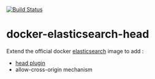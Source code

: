 [![Build Status](https://travis-ci.org/bwnyasse/docker-elasticsearch-head.svg?branch=master)](https://travis-ci.org/bwnyasse/docker-elasticsearch-head)

# docker-elasticsearch-head

Extend the official docker [elasticsearch](https://hub.docker.com/_/elasticsearch/) image to add :

- [head plugin](https://github.com/mobz/elasticsearch-head)
- allow-cross-origin mechanism
